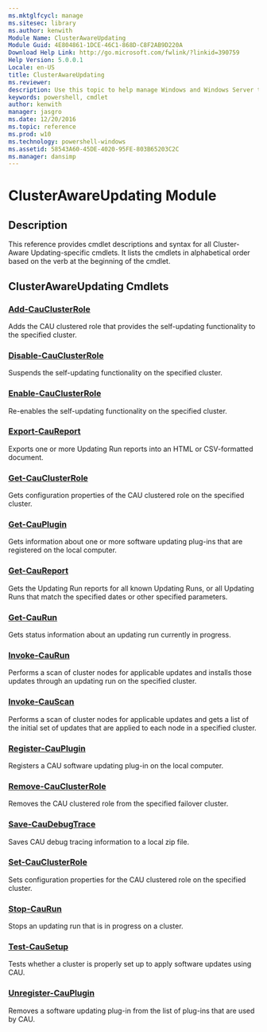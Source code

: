 ```yaml
---
ms.mktglfcycl: manage
ms.sitesec: library
ms.author: kenwith
Module Name: ClusterAwareUpdating
Module Guid: 4E804861-1DCE-46C1-868D-C8F2AB9D220A
Download Help Link: http://go.microsoft.com/fwlink/?linkid=390759
Help Version: 5.0.0.1
Locale: en-US
title: ClusterAwareUpdating
ms.reviewer:
description: Use this topic to help manage Windows and Windows Server technologies with Windows PowerShell.
keywords: powershell, cmdlet
author: kenwith
manager: jasgro
ms.date: 12/20/2016
ms.topic: reference
ms.prod: w10
ms.technology: powershell-windows
ms.assetid: 58543A60-45DE-4020-95FE-803B65203C2C
ms.manager: dansimp
---
```


# ClusterAwareUpdating Module
## Description
This reference provides cmdlet descriptions and syntax for all Cluster-Aware Updating-specific cmdlets. 
It lists the cmdlets in alphabetical order based on the verb at the beginning of the cmdlet.

## ClusterAwareUpdating Cmdlets
### [Add-CauClusterRole](./Add-CauClusterRole.md)
Adds the CAU clustered role that provides the self-updating functionality to the specified cluster.

### [Disable-CauClusterRole](./Disable-CauClusterRole.md)
Suspends the self-updating functionality on the specified cluster.

### [Enable-CauClusterRole](./Enable-CauClusterRole.md)
Re-enables the self-updating functionality on the specified cluster.

### [Export-CauReport](./Export-CauReport.md)
Exports one or more Updating Run reports into an HTML or CSV-formatted document.

### [Get-CauClusterRole](./Get-CauClusterRole.md)
Gets configuration properties of the CAU clustered role on the specified cluster.

### [Get-CauPlugin](./Get-CauPlugin.md)
Gets information about one or more software updating plug-ins that are registered on the local computer.

### [Get-CauReport](./Get-CauReport.md)
Gets the Updating Run reports for all known Updating Runs, or all Updating Runs that match the specified dates or other specified parameters.

### [Get-CauRun](./Get-CauRun.md)
Gets status information about an updating run currently in progress.

### [Invoke-CauRun](./Invoke-CauRun.md)
Performs a scan of cluster nodes for applicable updates and installs those updates through an updating run on the specified cluster.

### [Invoke-CauScan](./Invoke-CauScan.md)
Performs a scan of cluster nodes for applicable updates and gets a list of the initial set of updates that are applied to each node in a specified cluster.

### [Register-CauPlugin](./Register-CauPlugin.md)
Registers a CAU software updating plug-in on the local computer.

### [Remove-CauClusterRole](./Remove-CauClusterRole.md)
Removes the CAU clustered role from the specified failover cluster.

### [Save-CauDebugTrace](./Save-CauDebugTrace.md)
Saves CAU debug tracing information to a local zip file.

### [Set-CauClusterRole](./Set-CauClusterRole.md)
Sets configuration properties for the CAU clustered role on the specified cluster.

### [Stop-CauRun](./Stop-CauRun.md)
Stops an updating run that is in progress on a cluster.

### [Test-CauSetup](./Test-CauSetup.md)
Tests whether a cluster is properly set up to apply software updates using CAU.

### [Unregister-CauPlugin](./Unregister-CauPlugin.md)
Removes a software updating plug-in from the list of plug-ins that are used by CAU.


